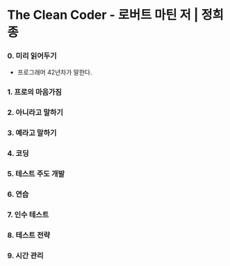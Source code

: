 # The Clean Coder - 로버트 마틴 저 | 정희종 


### 0. 미리 읽어두기
* 프로그래머 42년차가 말한다. 
### 1. 프로의 마음가짐
### 2. 아니라고 말하기
### 3. 예라고 말하기
### 4. 코딩
### 5. 테스트 주도 개발
### 6. 연습
### 7. 인수 테스트
### 8. 테스트 전략
### 9. 시간 관리


